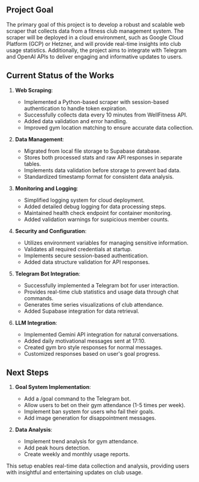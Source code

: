 ## Project Goal
The primary goal of this project is to develop a robust and scalable web scraper that collects data from a fitness club management system. The scraper will be deployed in a cloud environment, such as Google Cloud Platform (GCP) or Hetzner, and will provide real-time insights into club usage statistics. Additionally, the project aims to integrate with Telegram and OpenAI APIs to deliver engaging and informative updates to users.

## Current Status of the Works
1. **Web Scraping**: 
   - Implemented a Python-based scraper with session-based authentication to handle token expiration.
   - Successfully collects data every 10 minutes from WellFitness API.
   - Added data validation and error handling.
   - Improved gym location matching to ensure accurate data collection.

2. **Data Management**:
   - Migrated from local file storage to Supabase database.
   - Stores both processed stats and raw API responses in separate tables.
   - Implements data validation before storage to prevent bad data.
   - Standardized timestamp format for consistent data analysis.

3. **Monitoring and Logging**:
   - Simplified logging system for cloud deployment.
   - Added detailed debug logging for data processing steps.
   - Maintained health check endpoint for container monitoring.
   - Added validation warnings for suspicious member counts.

4. **Security and Configuration**:
   - Utilizes environment variables for managing sensitive information.
   - Validates all required credentials at startup.
   - Implements secure session-based authentication.
   - Added data structure validation for API responses.

5. **Telegram Bot Integration**:
   - Successfully implemented a Telegram bot for user interaction.
   - Provides real-time club statistics and usage data through chat commands.
   - Generates time series visualizations of club attendance.
   - Added Supabase integration for data retrieval.

6. **LLM Integration**:
   - Implemented Gemini API integration for natural conversations.
   - Added daily motivational messages sent at 17:10.
   - Created gym bro style responses for normal messages.
   - Customized responses based on user's goal progress.

## Next Steps

1. **Goal System Implementation**:
   - Add a /goal command to the Telegram bot.
   - Allow users to bet on their gym attendance (1-5 times per week).
   - Implement ban system for users who fail their goals.
   - Add image generation for disappointment messages.

2. **Data Analysis**:
   - Implement trend analysis for gym attendance.
   - Add peak hours detection.
   - Create weekly and monthly usage reports.
   
This setup enables real-time data collection and analysis, providing users with insightful and entertaining updates on club usage.
